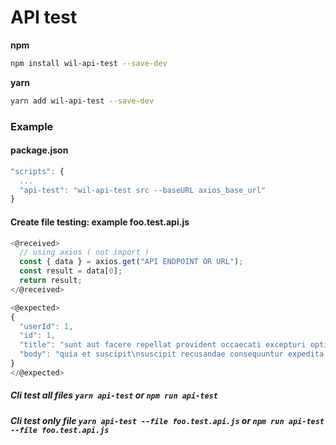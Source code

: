 # API test

**npm**

```bash
npm install wil-api-test --save-dev
```

**yarn**

```bash
yarn add wil-api-test --save-dev
```

### Example

#### package.json
```js
"scripts": {
  ...
  "api-test": "wil-api-test src --baseURL axios_base_url"
}
```

#### Create file testing: example foo.test.api.js
```js
<@received>
  // using axios ( not import )
  const { data } = axios.get("API ENDPOINT OR URL");
  const result = data[0];
  return result;
</@received>

<@expected>
{
  "userId": 1,
  "id": 1,
  "title": "sunt aut facere repellat provident occaecati excepturi optio reprehenderit",
  "body": "quia et suscipit\nsuscipit recusandae consequuntur expedita et cum\nreprehenderit molestiae ut ut quas totam\nnostrum rerum est autem sunt rem eveniet architecto"
}
</@expected>
```

##### Cli test all files `yarn api-test` or `npm run api-test`

##### Cli test only file `yarn api-test --file foo.test.api.js` or `npm run api-test --file foo.test.api.js`
